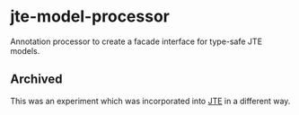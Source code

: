# jte-model-processor
Annotation processor to create a facade interface for type-safe JTE models.

## Archived
This was an experiment which was incorporated into [JTE](https://github.com/casid/jte) in a different way.
